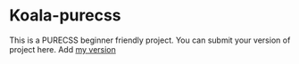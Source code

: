 # Koala-purecss
This is a PURECSS beginner friendly project.
You can submit your version of project here.
Add
[my version](https://error404-sp.github.io/koala-purecss/)
